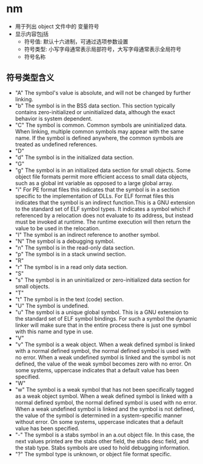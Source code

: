 # nm

- 用于列出 object 文件中的 变量符号
- 显示内容包j括
  - 符号值: 默认十六进制，可通过选项参数设置
  - 符号类型: 小写字母通常表示局部符号，大写字母通常表示全局符号
  - 符号名称

## 符号类型含义

- "A" The symbol's value is absolute, and will not be changed by further linking.
- "b" The symbol is in the BSS data section.  This section typically contains zero-initialized or uninitialized data, although the exact behavior is system dependent.
- "C" The symbol is common.  Common symbols are uninitialized data.  When linking, multiple common symbols may appear with the same name.  If the symbol is defined anywhere, the common symbols are treated as undefined references.
- "D"
- "d" The symbol is in the initialized data section.
- "G"
- "g" The symbol is in an initialized data section for small objects.  Some object file formats permit more efficient access to small data objects, such as a global int variable as opposed to a large global array.
- "i" For PE format files this indicates that the symbol is in a section specific to the implementation of DLLs.  For ELF format files this indicates that the symbol is an indirect function.This is a GNU extension to the standard set of ELF symbol types.  It indicates a symbol which if referenced by a relocation does not evaluate to its address, but instead must be invoked at runtime.  The runtime execution will then return the value to be used in the relocation.
- "I" The symbol is an indirect reference to another symbol.
- "N" The symbol is a debugging symbol.
- "n" The symbol is in the read-only data section.
- "p" The symbol is in a stack unwind section.
- "R"
- "r" The symbol is in a read only data section.
- "S"
- "s" The symbol is in an uninitialized or zero-initialized data section for small objects.
- "T"
- "t" The symbol is in the text (code) section.
- "U" The symbol is undefined.
- "u" The symbol is a unique global symbol.  This is a GNU extension to the standard set of ELF symbol bindings.  For such a symbol the dynamic linker will make sure that in the entire process there is just one symbol with this name and type in use.
- "V"
- "v" The symbol is a weak object.  When a weak defined symbol is linked with a normal defined symbol, the normal defined symbol is used with no error.  When a weak undefined symbol is linked and the symbol is not defined, the value of the weak symbol becomes zero with no error.  On some systems, uppercase indicates that a default value has been specified.
- "W"
- "w" The symbol is a weak symbol that has not been specifically tagged as a weak object symbol.  When a weak defined symbol is linked with a normal defined symbol, the normal defined symbol is used with no error.  When a weak undefined symbol is linked and the symbol is not defined, the value of the symbol is determined in a system-specific manner without error.  On some systems, uppercase indicates that a default value has been specified.
- "-" The symbol is a stabs symbol in an a.out object file.  In this case, the next values printed are the stabs other field, the stabs desc field, and the stab type.  Stabs symbols are used to hold debugging information.
- "?" The symbol type is unknown, or object file format specific.
